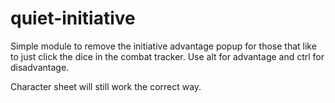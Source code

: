 # quiet-initiative

Simple module to remove the initiative advantage popup for those that like to just click the dice in the combat tracker. Use alt for advantage and ctrl for disadvantage.

Character sheet will still work the correct way.
